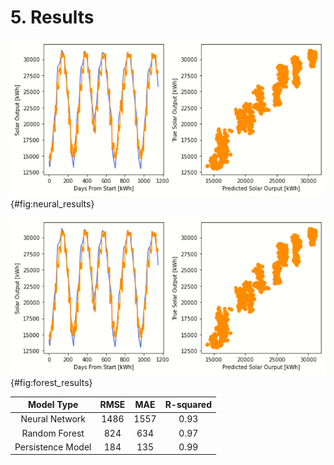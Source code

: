 # 5. Results 

![We can visually exmine the fit between our **neural network** prediction and the raw data over our entire training dataseet](content/images/neural_network_results.png){#fig:neural_results}

![We can visually exmine the fit between our **random forest** prediction and the raw data over our entire training dataseet](content/images/neural_network_results.png){#fig:forest_results}


| Model Type | RMSE | MAE | R-squared |
| :---: | :---: | :---: | :---: |
| Neural Network | 1486 | 1557 | 0.93 |
| Random Forest | 824 | 634 | 0.97 |
| Persistence Model | 184 | 135 | 0.99|
